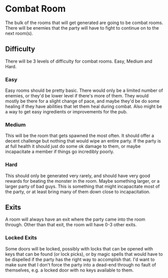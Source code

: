 # Combat Room

The bulk of the rooms that will get generated are going to be combat rooms. There will be enemies that the party will have to fight to continue on to the next room(s).

## Difficulty

There will be 3 levels of difficulty for combat rooms. Easy, Medium and Hard.

### Easy

Easy rooms should be pretty basic. There would only be a limited number of enemies, or they'd be lower level if there's more of them. They would mostly be there for a slight change of pace, and maybe they'd be do some healing if they have abilities that let them heal during combat. Also might be a way to get easy ingredients or improvements for the pub.

### Medium

This will be the room that gets spawned the most often. It should offer a decent challenge but nothing that would wipe an entire party. If the party is at full health it should just do some ok damage to them, or maybe incapacitate a member if things go incredibly poorly.

### Hard

This should only be generated very rarely, and should have very good rewards for beating the monster in the room. Maybe something larger, or a larger party of bad guys. This is something that might incapacitate most of the party, or at least bring many of them down close to incapacitation.

## Exits

A room will always have an exit where the party came into the room through. Other than that exit, the room will have 0-3 other exits.

### Locked Exits

Some doors will be locked, possibly with locks that can be opened with keys that can be found (or lock picks), or by magic spells that would have to be dispelled if the party has the right way to accomplish that. I'd want to make sure that I don't force the party into a dead-end through no fault of themselves, e.g. a locked door with no keys available to them.

